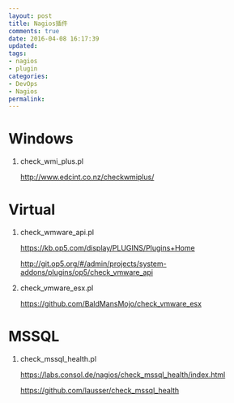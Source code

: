 ```yaml
---
layout: post
title: Nagios插件
comments: true
date: 2016-04-08 16:17:39
updated:
tags:
- nagios
- plugin
categories:
- DevOps
- Nagios
permalink:
---
```


# Windows

1. check_wmi_plus.pl

    <http://www.edcint.co.nz/checkwmiplus/>

# Virtual

1. check_wmware_api.pl

    <https://kb.op5.com/display/PLUGINS/Plugins+Home>

    <http://git.op5.org/#/admin/projects/system-addons/plugins/op5/check_vmware_api>

2. check_vmware_esx.pl

    <https://github.com/BaldMansMojo/check_vmware_esx>

# MSSQL

1. check_mssql_health.pl

    <https://labs.consol.de/nagios/check_mssql_health/index.html>

    <https://github.com/lausser/check_mssql_health>

